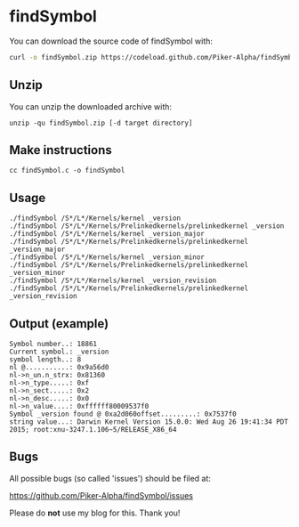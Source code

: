 findSymbol
==========

You can download the source code of findSymbol with:

``` sh
curl -o findSymbol.zip https://codeload.github.com/Piker-Alpha/findSymbol/zip/master
```


Unzip
-----

You can unzip the downloaded archive with:

```
unzip -qu findSymbol.zip [-d target directory]
```


Make instructions
-----------------

```
cc findSymbol.c -o findSymbol
``` 


Usage
-----

```
./findSymbol /S*/L*/Kernels/kernel _version
./findSymbol /S*/L*/Kernels/Prelinkedkernels/prelinkedkernel _version
./findSymbol /S*/L*/Kernels/kernel _version_major
./findSymbol /S*/L*/Kernels/Prelinkedkernels/prelinkedkernel _version_major
./findSymbol /S*/L*/Kernels/kernel _version_minor
./findSymbol /S*/L*/Kernels/Prelinkedkernels/prelinkedkernel _version_minor
./findSymbol /S*/L*/Kernels/kernel _version_revision
./findSymbol /S*/L*/Kernels/Prelinkedkernels/prelinkedkernel _version_revision
```

Output (example)
----------------
```
Symbol number..: 18861
Current symbol.: _version
symbol length..: 8
nl @...........: 0x9a56d0
nl->n_un.n_strx: 0x81360
nl->n_type.....: 0xf
nl->n_sect.....: 0x2
nl->n_desc.....: 0x0
nl->n_value....: 0xffffff80009537f0
Symbol _version found @ 0xa2d060offset.........: 0x7537f0
string value...: Darwin Kernel Version 15.0.0: Wed Aug 26 19:41:34 PDT 2015; root:xnu-3247.1.106~5/RELEASE_X86_64
```


Bugs
----

All possible bugs (so called 'issues') should be filed at:

https://github.com/Piker-Alpha/findSymbol/issues

Please do **not** use my blog for this. Thank you!
